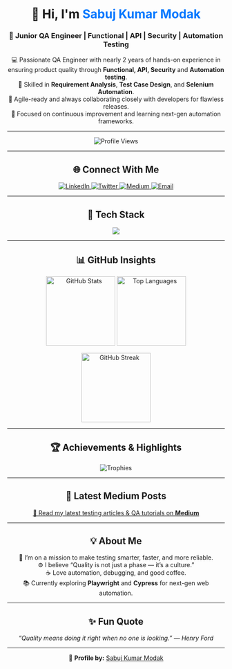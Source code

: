 <h1 align="center">👋 Hi, I'm <span style="color:#0078ff;">Sabuj Kumar Modak</span></h1>
<h3 align="center">🚀 Junior QA Engineer | Functional | API | Security | Automation Testing</h3>

<p align="center">
💻 Passionate QA Engineer with nearly 2 years of hands-on experience in ensuring product quality through <b>Functional, API, Security</b> and <b>Automation testing</b>.<br>
🧠 Skilled in <b>Requirement Analysis</b>, <b>Test Case Design</b>, and <b>Selenium Automation</b>.<br>
🤝 Agile-ready and always collaborating closely with developers for flawless releases.<br>
🎯 Focused on continuous improvement and learning next-gen automation frameworks.
</p>

---

<p align="center">
  <img src="https://komarev.com/ghpvc/?username=xamiron&label=Profile%20Views&color=blueviolet&style=for-the-badge" alt="Profile Views" />
</p>

---

<h2 align="center">🌐 Connect With Me</h2>

<p align="center">
  <a href="https://linkedin.com/in/sabuj-modak" target="_blank">
    <img src="https://img.shields.io/badge/LinkedIn-0077B5?style=for-the-badge&logo=linkedin&logoColor=white" alt="LinkedIn" />
  </a>
  <a href="https://twitter.com/xamiron" target="_blank">
    <img src="https://img.shields.io/badge/Twitter-1DA1F2?style=for-the-badge&logo=twitter&logoColor=white" alt="Twitter" />
  </a>
  <a href="https://medium.com/@xamiron" target="_blank">
    <img src="https://img.shields.io/badge/Medium-12100E?style=for-the-badge&logo=medium&logoColor=white" alt="Medium" />
  </a>
  <a href="mailto:sabuj.modak.qa@gmail.com" target="_blank">
    <img src="https://img.shields.io/badge/Email-D14836?style=for-the-badge&logo=gmail&logoColor=white" alt="Email" />
  </a>
</p>

---

<h2 align="center">🧰 Tech Stack</h2>

<p align="center">
  <img src="https://skillicons.dev/icons?i=java,python,selenium,postman,git,linux,mysql,mongodb,html,css,js,figma" /><br>
</p>

---

<h2 align="center">📊 GitHub Insights</h2>

<p align="center">
  <img src="https://github-readme-stats.vercel.app/api?username=xamiron&show_icons=true&theme=tokyonight&hide_border=true" height="160" alt="GitHub Stats" />
  <img src="https://github-readme-stats.vercel.app/api/top-langs/?username=xamiron&layout=compact&theme=tokyonight&hide_border=true" height="160" alt="Top Languages" />
</p>

<p align="center">
  <img src="https://streak-stats.demolab.com/?user=xamiron&theme=tokyonight&hide_border=true" height="160" alt="GitHub Streak" />
</p>

---

<h2 align="center">🏆 Achievements & Highlights</h2>

<p align="center">
  <img src="https://github-profile-trophy.vercel.app/?username=xamiron&theme=onedark&margin-w=10&margin-h=10" alt="Trophies" />
</p>

---

<h2 align="center">📰 Latest Medium Posts</h2>

<p align="center">
  <a href="https://xamiron.medium.com/" target="_blank">
    🧩 Read my latest testing articles & QA tutorials on <b>Medium</b>
  </a>
</p>

---

<h2 align="center">💡 About Me</h2>

<p align="center">
🎯 I’m on a mission to make testing smarter, faster, and more reliable.<br>
⚙️ I believe “Quality is not just a phase — it’s a culture.”<br>
☕ Love automation, debugging, and good coffee.<br>
📚 Currently exploring <b>Playwright</b> and <b>Cypress</b> for next-gen web automation.
</p>

---

<h2 align="center">✨ Fun Quote</h2>
<p align="center">
<i>“Quality means doing it right when no one is looking.” — Henry Ford</i>
</p>

---

<p align="center">
  🔹 <b>Profile by:</b> <a href="https://github.com/xamiron" target="_blank">Sabuj Kumar Modak</a>  
</p>
